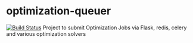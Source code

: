 # optimization-queuer 
[![Build Status](https://travis-ci.org/pjhamilton4/optimization-queuer.svg?branch=master)](https://travis-ci.org/pjhamilton4/optimization-queuer)
Project to submit Optimization Jobs via Flask, redis, celery and various optimization solvers
